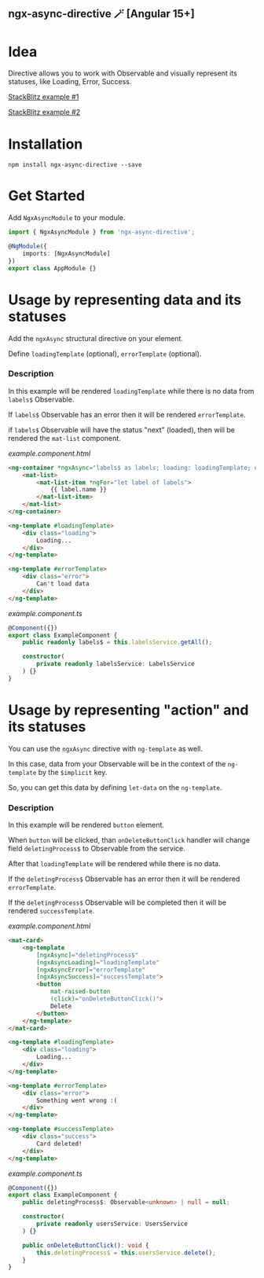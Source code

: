 ## ngx-async-directive 🪄 [Angular 15+]

# Idea

Directive allows you to work with Observable and visually represent its statuses, like Loading, Error, Success.

[StackBlitz example #1](https://stackblitz.com/edit/angular-ivy-sdeg3n?file=src%2Fapp%2Fapp.component.html)

[StackBlitz example #2](https://stackblitz.com/edit/angular-ivy-4xbhy4?file=src%2Fapp%2Fitem-delete-button%2Fitem-delete-button.component.html)

# Installation
`npm install ngx-async-directive --save`

# Get Started

Add `NgxAsyncModule` to your module.

```typescript
import { NgxAsyncModule } from 'ngx-async-directive';

@NgModule({
    imports: [NgxAsyncModule]
})
export class AppModule {}
```

# Usage by representing data and its statuses

Add the `ngxAsync` structural directive on your element.

Define `loadingTemplate` (optional), `errorTemplate` (optional).

### Description

In this example will be rendered `loadingTemplate`
while there is no data from `labels$` Observable.

If `labels$` Observable has an error then it will be rendered `errorTemplate`.

if `labels$` Observable will have the status "next" (loaded),
then will be rendered the `mat-list` component.

*example.component.html*
```html
<ng-container *ngxAsync="labels$ as labels; loading: loadingTemplate; error: errorTemplate;">
    <mat-list>
        <mat-list-item *ngFor="let label of labels">
            {{ label.name }}
        </mat-list-item>
    </mat-list>
</ng-container>

<ng-template #loadingTemplate>
    <div class="loading">
        Loading...
    </div>
</ng-template>

<ng-template #errorTemplate>
    <div class="error">
        Can't load data
    </div>
</ng-template>
```

*example.component.ts*
```typescript
@Component({})
export class ExampleComponent {
    public readonly labels$ = this.labelsService.getAll();

    constructor(
        private readonly labelsService: LabelsService
    ) {}
}
```

# Usage by representing "action" and its statuses

You can use the `ngxAsync` directive with `ng-template` as well.

In this case, data from your Observable will be in the context of the `ng-template` by the `$implicit` key.

So, you can get this data by defining `let-data` on the `ng-template`.

### Description

In this example will be rendered `button` element.

When `button` will be clicked, than `onDeleteButtonClick` handler
will change field `deletingProcess$` to Observable from the service.

After that `loadingTemplate` will be rendered while there is no data.

If the `deletingProcess$` Observable has an error then it will be rendered `errorTemplate`.

If the `deletingProcess$` Observable will be completed then it will be rendered `successTemplate`.

*example.component.html*
```html
<mat-card>
    <ng-template
        [ngxAsync]="deletingProcess$"
        [ngxAsyncLoading]="loadingTemplate"
        [ngxAsyncError]="errorTemplate"
        [ngxAsyncSuccess]="successTemplate">
        <button
            mat-raised-button
            (click)="onDeleteButtonClick()">
            Delete
        </button>
    </ng-template>
</mat-card>

<ng-template #loadingTemplate>
    <div class="loading">
        Loading...
    </div>
</ng-template>

<ng-template #errorTemplate>
    <div class="error">
        Something went wrong :(
    </div>
</ng-template>

<ng-template #successTemplate>
    <div class="success">
        Card deleted!
    </div>
</ng-template>
```

*example.component.ts*
```typescript
@Component({})
export class ExampleComponent {
    public deletingProcess$: Observable<unknown> | null = null;

    constructor(
        private readonly usersService: UsersService
    ) {}

    public onDeleteButtonClick(): void {
        this.deletingProcess$ = this.usersService.delete();
    }
}
```
